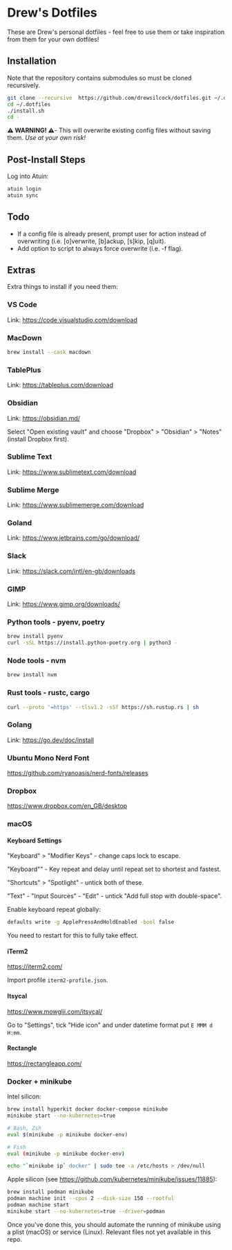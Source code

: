 # Drew's Dotfiles

These are Drew's personal dotfiles - feel free to use them or take inspiration from them for your own dotfiles!

## Installation

Note that the repository contains submodules so must be cloned recursively.

```sh
git clone --recursive  https://github.com/drewsilcock/dotfiles.git ~/.dotfiles
cd ~/.dotfiles
./install.sh
cd -
```

**⚠️  WARNING! ⚠️**- This will overwrite existing config files without saving them. *Use at your own risk!*

## Post-Install Steps

Log into Atuin:

```bash
atuin login
atuin sync
```

## Todo

- If a config file is already present, prompt user for action instead of overwriting (i.e. [o]verwrite, [b]ackup, [s]kip, [q]uit).
- Add option to script to always force overwrite (i.e. -f flag).

## Extras

Extra things to install if you need them:

### VS Code

Link: https://code.visualstudio.com/download

### MacDown

```bash
brew install --cask macdown
```

### TablePlus

Link: https://tableplus.com/download

### Obsidian

Link: https://obsidian.md/

Select "Open existing vault" and choose "Dropbox" > "Obsidian" > "Notes" (install Dropbox first).

### Sublime Text

Link: https://www.sublimetext.com/download

### Sublime Merge

Link: https://www.sublimemerge.com/download

### Goland

Link: https://www.jetbrains.com/go/download/

### Slack

Link: https://slack.com/intl/en-gb/downloads

### GIMP

Link: https://www.gimp.org/downloads/

### Python tools - pyenv, poetry

```bash
brew install pyenv
curl -sSL https://install.python-poetry.org | python3 -
```

### Node tools - nvm

```bash
brew install nvm
```

### Rust tools - rustc, cargo

```bash
curl --proto '=https' --tlsv1.2 -sSf https://sh.rustup.rs | sh
```

### Golang

Link: https://go.dev/doc/install

### Ubuntu Mono Nerd Font

https://github.com/ryanoasis/nerd-fonts/releases

### Dropbox

https://www.dropbox.com/en_GB/desktop

### macOS

#### Keyboard Settings

"Keyboard" > "Modifier Keys" - change caps lock to escape.

"Keyboard"" - Key repeat and delay until repeat set to shortest and fastest.

"Shortcuts" > "Spotlight" - untick both of these.

"Text" - "Input Sources" - "Edit" - untick "Add full stop with double-space".

Enable keyboard repeat globally:

```bash
defaults write -g ApplePressAndHoldEnabled -bool false
```

You need to restart for this to fully take effect.

#### iTerm2

https://iterm2.com/

Import profile `iterm2-profile.json`.

#### Itsycal

https://www.mowglii.com/itsycal/

Go to "Settings", tick "Hide icon" and under datetime format put `E MMM d H:mm`.

#### Rectangle

https://rectangleapp.com/

### Docker + minikube

Intel silicon:

```bash
brew install hyperkit docker docker-compose minikube
minikube start --no-kubernetes=true

# Bash, Zsh
eval $(minikube -p minikube docker-env)

# Fish
eval (minikube -p minikube docker-env)

echo "`minikube ip` docker" | sudo tee -a /etc/hosts > /dev/null
```

Apple silicon (see https://github.com/kubernetes/minikube/issues/11885):

```bash
brew install podman minikube
podman machine init --cpus 2 --disk-size 150 --rootful
podman machine start
minikube start --no-kubernetes=true --driver=podman
```

Once you've done this, you should automate the running of minikube using a plist (macOS) or service (Linux). Relevant files not yet available in this repo.
